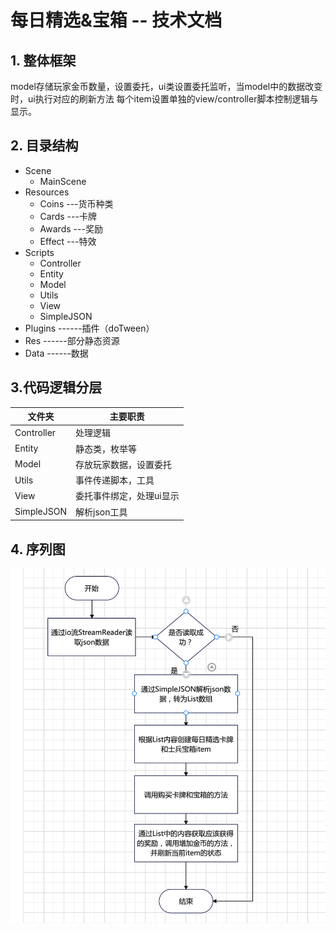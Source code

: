 # 每日精选&宝箱 -- 技术文档

## 1. 整体框架
model存储玩家金币数量，设置委托，ui类设置委托监听，当model中的数据改变时，ui执行对应的刷新方法
每个item设置单独的view/controller脚本控制逻辑与显示。
## 2. 目录结构
* Scene
   * MainScene
* Resources
   * Coins           ---货币种类
   * Cards           ---卡牌
   * Awards        ---奖励
   * Effect           ---特效
* Scripts
   * Controller
   * Entity
   * Model
   * Utils
   * View
   * SimpleJSON
* Plugins            ------插件（doTween）
* Res                  ------部分静态资源
* Data                ------数据

## 3.代码逻辑分层
|文件夹        |主要职责                  |
|-----------   |----------              |
|Controller     |处理逻辑                 |
|Entity       |静态类，枚举等              |
|Model       |存放玩家数据，设置委托            |
|Utils          |事件传递脚本，工具  |
|View         |委托事件绑定，处理ui显示              |
|SimpleJSON    |解析json工具              |

## 4. 序列图
![sequence](https://github.com/89trillion-wangjian/DailyAward/blob/master/seq.png)
